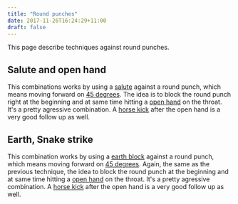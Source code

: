 ```yaml
---
title: "Round punches"
date: 2017-11-26T16:24:29+11:00
draft: false
---
```


This page describe techniques against round punches.

## Salute and open hand

This combinations works by using a [salute](../../deflections/salute) against a round punch, which means moving forward on [45 degrees](../../footwork/45_degrees). The idea is to block the round punch right at the beginning and at same time hitting a [open hand](../strikes/arm/open_hand) on the throat. It's a pretty agressive combination. A [horse kick](../../strikes/leg/horse) after the open hand is a very good follow up as well.

## Earth, Snake strike

This combination works by using a [earth block](../../deflections/earth) against a round punch, which means moving forward on [45 degrees](../../footwork/45_degrees). Again, the same as the previous technique, the idea to block the round punch at the beginning and at same time hitting a [open hand](../strikes/arm/open_hand) on the throat. It's a pretty agressive combination. A [horse kick](../../strikes/leg/horse) after the open hand is a very good follow up as well.
